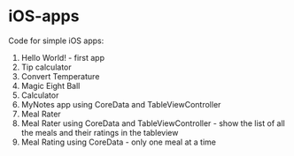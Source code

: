 # iOS-apps
Code for simple iOS apps:
1. Hello World! - first app
2. Tip calculator
3. Convert Temperature
4. Magic Eight Ball
5. Calculator
6. MyNotes app using CoreData and TableViewController
7. Meal Rater
8. Meal Rater using CoreData and TableViewController - show the list of all the meals and their ratings in the tableview
9. Meal Rating using CoreData - only one meal at a time
